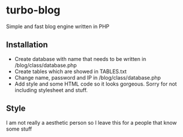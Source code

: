 # turbo-blog
Simple and fast blog engine written in PHP

## Installation
* Create database with name that needs to be written in /blog/class/database.php
* Create tables which are showed in TABLES.txt
* Change name, password and IP in /blog/class/database.php
* Add style and some HTML code so it looks gorgeous. Sorry for not including stylesheet and stuff.

## Style
I am not really a aesthetic person so I leave this for a people that know some stuff
